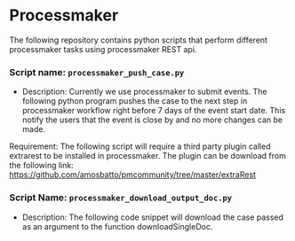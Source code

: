 # Processmaker
The following repository contains python scripts that perform different processmaker tasks using processmaker REST api.

### Script name: ```processmaker_push_case.py```

* Description: Currently we use processmaker to submit events. The following python program pushes the case
to the next step in processmaker workflow right before 7 days of the event start date. This notify the users that the event is close by
and no more changes can be made.

Requirement: The following script will require a third party plugin called extrarest to be installed in processmaker. The plugin can be
download from the following link:
    https://github.com/amosbatto/pmcommunity/tree/master/extraRest
    
    
### Script Name: ```processmaker_download_output_doc.py```

* Description: The following code snippet will download the case passed as an argument to the function downloadSingleDoc. 
